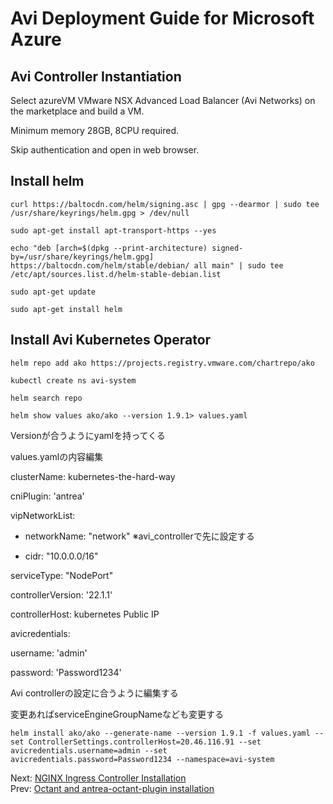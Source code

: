 # Avi Deployment Guide for Microsoft Azure
## Avi Controller Instantiation
Select azureVM VMware NSX Advanced Load Balancer (Avi Networks) on the marketplace and build a VM.

Minimum memory 28GB, 8CPU required.

Skip authentication and open in web browser.

## Install helm
```
curl https://baltocdn.com/helm/signing.asc | gpg --dearmor | sudo tee /usr/share/keyrings/helm.gpg > /dev/null
```
```
sudo apt-get install apt-transport-https --yes
```
```
echo "deb [arch=$(dpkg --print-architecture) signed-by=/usr/share/keyrings/helm.gpg] https://baltocdn.com/helm/stable/debian/ all main" | sudo tee /etc/apt/sources.list.d/helm-stable-debian.list
```
```
sudo apt-get update
```
```
sudo apt-get install helm
```
## Install Avi Kubernetes Operator
```
helm repo add ako https://projects.registry.vmware.com/chartrepo/ako
```
```
kubectl create ns avi-system
```
```
helm search repo
```
```
helm show values ako/ako --version 1.9.1> values.yaml
```
Versionが合うようにyamlを持ってくる

values.yamlの内容編集

clusterName: kubernetes-the-hard-way

cniPlugin: 'antrea'

vipNetworkList:

 - networkName: "network" ※avi_controllerで先に設定する
 
 - cidr: "10.0.0.0/16"
   
serviceType: "NodePort"

controllerVersion: '22.1.1'

controllerHost: kubernetes Public IP

avicredentials:

  username: 'admin'
  
  password: 'Password1234'
  
Avi controllerの設定に合うように編集する

変更あればserviceEngineGroupNameなども変更する

```
helm install ako/ako --generate-name --version 1.9.1 -f values.yaml --set ControllerSettings.controllerHost=20.46.116.91 --set avicredentials.username=admin --set avicredentials.password=Password1234 --namespace=avi-system
```

Next: [NGINX Ingress Controller Installation](https://github.com/Nagi-masashi/kubernetes/blob/main/docs/13-NGINX%20Ingress%20Controller%20Installation.md)  
Prev: [Octant and antrea-octant-plugin installation](https://github.com/Nagi-masashi/kubernetes/blob/main/docs/11-Octant%20and%20antrea-octant-plugin%20installation.md)
